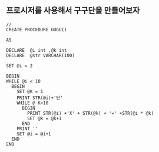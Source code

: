 ## 프로시저를 사용해서 구구단을 만들어보자
    
    
    //
    CREATE PROCEDURE GUGU()
    
    AS
    
    DECLARE  @i int ,@k int 
    DECLARE  @str VARCHAR(100) 
    
    SET @i = 2
    
    BEGIN
    WHILE @i < 10
      BEGIN
        SET @K = 1
        PRINT STR(@i)+'단'
        WHILE @ K<10
          BEGIN
            PRINT STR(@i) +'X' + STR(@k) + '=' +STR(@i * @k)
            SET @k = @k+1
          END
        PRINT ''
        SET @i = @i+1
      END
    END
    
   
   
